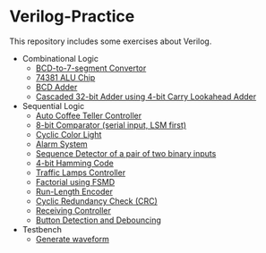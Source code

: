 # Verilog-Practice
This repository includes some exercises about Verilog.

- Combinational Logic
  - [BCD-to-7-segment Convertor](System_Modeling/BCD-to-7-segment_Convertor/)
  - [74381 ALU Chip](System_Modeling/74381_ALU_Chip/)
  - [BCD Adder](System_Modeling/BCD_Adder/)
  - [Cascaded 32-bit Adder using 4-bit Carry Lookahead Adder](System_Modeling/Cascaded_32-bit_Adder/)
- Sequential Logic
  - [Auto Coffee Teller Controller]()
  - [8-bit Comparator (serial input, LSM first)]()
  - [Cyclic Color Light]()
  - [Alarm System]()
  - [Sequence Detector of a pair of two binary inputs]()
  - [4-bit Hamming Code](./FSM_and_FSMD/HammingCode/)
  - [Traffic Lamps Controller]()
  - [Factorial using FSMD]()
  - [Run-Length Encoder]()
  - [Cyclic Redundancy Check (CRC)]()
  - [Receiving Controller]()
  - [Button Detection and Debouncing]()
- Testbench
  - [Generate waveform](System_Modeling/Testbench_waveform/)